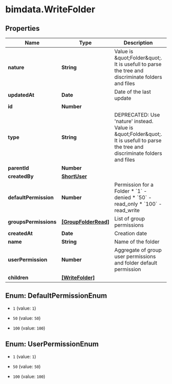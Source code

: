 # bimdata.WriteFolder

## Properties

Name | Type | Description | Notes
------------ | ------------- | ------------- | -------------
**nature** | **String** | Value is \&quot;Folder\&quot;. It is usefull to parse the tree and discriminate folders and files | [readonly] 
**updatedAt** | **Date** | Date of the last update | [readonly] 
**id** | **Number** |  | [readonly] 
**type** | **String** | DEPRECATED: Use &#39;nature&#39; instead. Value is \&quot;Folder\&quot;. It is usefull to parse the tree and discriminate folders and files | [readonly] 
**parentId** | **Number** |  | [optional] 
**createdBy** | [**ShortUser**](ShortUser.md) |  | [readonly] 
**defaultPermission** | **Number** | Permission for a Folder  * &#x60;1&#x60; - denied * &#x60;50&#x60; - read_only * &#x60;100&#x60; - read_write | [optional] 
**groupsPermissions** | [**[GroupFolderRead]**](GroupFolderRead.md) | List of group permissions | [readonly] 
**createdAt** | **Date** | Creation date | [readonly] 
**name** | **String** | Name of the folder | 
**userPermission** | **Number** | Aggregate of group user permissions and folder default permission | [readonly] 
**children** | [**[WriteFolder]**](WriteFolder.md) |  | [optional] 



## Enum: DefaultPermissionEnum


* `1` (value: `1`)

* `50` (value: `50`)

* `100` (value: `100`)





## Enum: UserPermissionEnum


* `1` (value: `1`)

* `50` (value: `50`)

* `100` (value: `100`)





